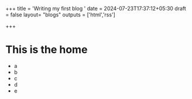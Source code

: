 +++
title = 'Writing my first blog '
date = 2024-07-23T17:37:12+05:30
draft = false
layout= "blogs"
outputs = ['html','rss']

+++
# This is the home 
- a
- b 
- c 
- d
- e
